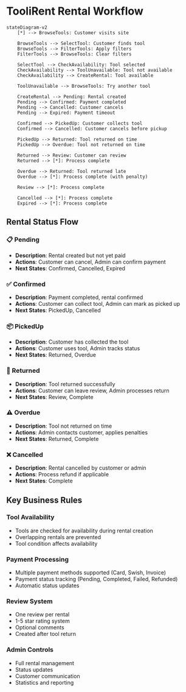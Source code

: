 # TooliRent Rental Workflow

```mermaid
stateDiagram-v2
    [*] --> BrowseTools: Customer visits site
    
    BrowseTools --> SelectTool: Customer finds tool
    BrowseTools --> FilterTools: Apply filters
    FilterTools --> BrowseTools: Clear filters
    
    SelectTool --> CheckAvailability: Tool selected
    CheckAvailability --> ToolUnavailable: Tool not available
    CheckAvailability --> CreateRental: Tool available
    
    ToolUnavailable --> BrowseTools: Try another tool
    
    CreateRental --> Pending: Rental created
    Pending --> Confirmed: Payment completed
    Pending --> Cancelled: Customer cancels
    Pending --> Expired: Payment timeout
    
    Confirmed --> PickedUp: Customer collects tool
    Confirmed --> Cancelled: Customer cancels before pickup
    
    PickedUp --> Returned: Tool returned on time
    PickedUp --> Overdue: Tool not returned on time
    
    Returned --> Review: Customer can review
    Returned --> [*]: Process complete
    
    Overdue --> Returned: Tool returned late
    Overdue --> [*]: Process complete (with penalty)
    
    Review --> [*]: Process complete
    
    Cancelled --> [*]: Process complete
    Expired --> [*]: Process complete
```

## Rental Status Flow

### 📋 Pending
- **Description**: Rental created but not yet paid
- **Actions**: Customer can cancel, Admin can confirm payment
- **Next States**: Confirmed, Cancelled, Expired

### ✅ Confirmed
- **Description**: Payment completed, rental confirmed
- **Actions**: Customer can collect tool, Admin can mark as picked up
- **Next States**: PickedUp, Cancelled

### 📦 PickedUp
- **Description**: Customer has collected the tool
- **Actions**: Customer uses tool, Admin tracks status
- **Next States**: Returned, Overdue

### 🔄 Returned
- **Description**: Tool returned successfully
- **Actions**: Customer can leave review, Admin processes return
- **Next States**: Review, Complete

### ⚠️ Overdue
- **Description**: Tool not returned on time
- **Actions**: Admin contacts customer, applies penalties
- **Next States**: Returned, Complete

### ❌ Cancelled
- **Description**: Rental cancelled by customer or admin
- **Actions**: Process refund if applicable
- **Next States**: Complete

## Key Business Rules

### Tool Availability
- Tools are checked for availability during rental creation
- Overlapping rentals are prevented
- Tool condition affects availability

### Payment Processing
- Multiple payment methods supported (Card, Swish, Invoice)
- Payment status tracking (Pending, Completed, Failed, Refunded)
- Automatic status updates

### Review System
- One review per rental
- 1-5 star rating system
- Optional comments
- Created after tool return

### Admin Controls
- Full rental management
- Status updates
- Customer communication
- Statistics and reporting


